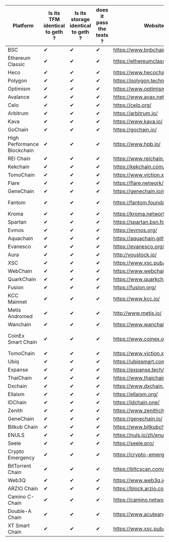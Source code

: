 | Platform                    | Is its TFM identical to geth ?| Is its storage identical to  geth ?| does it pass the tests ?       | Website                         | Repository            |
| --------------------------- | ----------------------------- | ---------------------------------- | ------------------------------- |------------------------------- | ------------------------------------------------------------ |
| BSC                         | &#10004;                      | &#10004;                           |&#10004;                           | https://www.bnbchain.org/       | https://github.com/bnb-chain/bsc                             |
| Ethereum Classic            | &#10004;                      | &#10004;                           |&#10004;                           | https://ethereumclassic.org/    | https://github.com/etclabscore/core-geth                     |
| Heco                        | &#10004;                      | &#10004;                           |&#10004;                           | https://www.hecochain.com/      | https://github.com/stars-labs/heco-chain/                    |
| Polygon                     | &#10004;                      | &#10004;                           |&#10004;                           | https://polygon.technology/     | https://github.com/maticnetwork/bor/                         |
| Optimism                    | &#10004;                      | &#10004;                           |&#10004;                           | https://www.optimism.io/        | https://github.com/ethereum-optimism/op-geth/                |
| Avalance                    | &#10004;                      | &#10004;                           |&#10004;                           | https://www.avax.network/       | https://github.com/ava-labs/avalanchego/                     |
| Celo                        | &#10004;                      | &#10004;                           |&#10004;                           | https://celo.org/               | https://github.com/celo-org/celo-blockchain/                 |
| Arbitrum                    | &#10004;                      | &#10004;                           |&#10004;                           | https://arbitrum.io/            | https://github.com/OffchainLabs/go-ethereum/                 |
| Kava                        | &#10004;                      | &#10004;                           |&#10004;                           | https://www.kava.io/            | https://github.com/Kava-Labs/go-ethereum                     |
| GoChain                     | &#10004;                      | &#10004;                           |&#10004;                           | https://gochain.io/             | https://github.com/gochain/gochain                           |
| High Performance Blockchain | &#10004;                      | &#10004;                           |&#10004;                           | https://www.hpb.io/             | https://github.com/hpb-project/go-hpb                        |
| REI Chain                   | &#10004;                      | &#10004;                           |&#10004;                           | https://www.reichain.io/        | https://github.com/reichain/rei                              |
| Kekchain                    | &#10004;                      | &#10004;                           |&#10004;                           | https://kekchain.com/           | https://github.com/lol-chain/go-kekchain-testnet             |
| TomoChain                   | &#10004;                      | &#10004;                           |&#10004;                           | https://www.viction.xyz/        | https://github.com/BuildOnViction/tomochain                  |
| Flare                       | &#10004;                      | &#10004;                           |&#10004;                           | https://flare.network/          | https://github.com/flare-foundation/go-flare                 |
| GeneChain                   | &#10004;                      | &#10004;                           |&#10004;                           | https://genechain.io/en/        | https://github.com/genechain-io/geneth                       |
| Fantom                      | &#10004;                      | &#10004;                           |&#10004;                           | https://fantom.foundation/      | https://github.com/Fantom-foundation/go-ethereum-substate    |
| Kroma                       | &#10004;                      | &#10004;                           |&#10004;                           | https://kroma.network/          | https://github.com/kroma-network/go-ethereum                 |
| Spartan                     | &#10004;                      | &#10004;                           |&#10004;                           | https://spartan.bsn.foundation/ | https://github.com/BSN-Spartan/NC-Ethereum                   |
| Evmos                       | &#10004;                      | &#10004;                           |&#10004;                           | https://evmos.org/              | https://github.com/evmos/go-ethereum                         |
| Aquachain                   | &#10004;                      | &#10004;                           |&#10004;                           | https://aquachain.github.io/    | https://github.com/aquachain/aquachain                       |
| Evanesco                    | &#10004;                      | &#10004;                           |&#10004;                           | https://evanesco.org/           | https://github.com/Evanesco-Labs/go-evanesco                 |
| Aura                        | &#10004;                      | &#10004;                           |&#10004;                           | http://youstock.io/             | https://github.com/YouStock/go-aura                          |
| XSC                         | &#10004;                      | &#10004;                           |&#10004;                           | https://www.xsc.pub/            | https://github.com/xt-smartchain/xsc-chain                   |
| WebChain                    | &#10004;                      | &#10004;                           |&#10004;                           | https://www.webchain.ro/        | https://github.com/mintme-com/webchaind                      |
| QuarkChain                  | &#10004;                      | &#10004;                           |&#10004;                           | https://www.quarkchain.io/      | https://github.com/QuarkChain/goquarkchain                   |
| Fusion                      | &#10004;                      | &#10004;                           |&#10004;                           | https://fusion.org/             | https://github.com/FUSIONFoundation/efsn                     |
| KCC Mainnet                 | &#10004;                      | &#10004;                           |&#10004;                           | https://www.kcc.io/             | https://github.com/kcc-community/kcc                         |
| Metis Andromed              | &#10004;                      | &#10004;                           |&#10004;                           | http://www.metis.io/            | https://github.com/MetisProtocol/mvm                         |
| Wanchain                    | &#10004;                      | &#10004;                           |&#10004;                           | https://www.wanchain.org/       | https://github.com/wanchain/go-wanchain                      |
| CoinEx Smart Chain          | &#10004;                      | &#10004;                           |&#10004;                           | https://www.coinex.org/         | [coinex-smart-chain/csc: A Coinex Smart Chain client   based on the go-ethereum fork (github.com)](https://github.com/coinex-smart-chain/csc) |
| TomoChain                   | &#10004;                      | &#10004;                           |&#10004;                           | https://www.viction.xyz/        | https://github.com/BuildOnViction/tomochain                  |
| Ubiq                        | &#10004;                      | &#10004;                           |&#10004;                           | https://ubiqsmart.com/          | https://github.com/ubiq/go-ubiq                              |
| Expanse                     | &#10004;                      | &#10004;                           |&#10004;                           | https://expanse.tech/           | https://github.com/expanse-org/go-expanse                    |
| ThaiChain                   | &#10004;                      | &#10004;                           |&#10004;                           | https://www.thaichain.io/       | https://github.com/thaichain/parity-ethereum                 |
| Dxchain                     | &#10004;                      | &#10004;                           |&#10004;                           | https://www.dxchain.com/        | https://github.com/DxChainNetwork/godx                       |
| Ellaism                     | &#10004;                      | &#10004;                           |&#10004;                           | https://ellaism.org/            | https://github.com/ellaism/go-ellaism                        |
| IDChain                     | &#10004;                      | &#10004;                           |&#10004;                           | https://idchain.one/            | https://github.com/IDChain-eth/IDChain                       |
| Zenith                      | &#10004;                      | &#10004;                           |&#10004;                           | https://www.zenithchain.co/     | https://github.com/jezenith/Zenith-Chain                     |
| GeneChain                   | &#10004;                      | &#10004;                           |&#10004;                           | https://genechain.io/           | https://github.com/genechain-io/geneth                       |
| Bitkub Chain                | &#10004;                      | &#10004;                           |&#10004;                           | https://www.bitkubchain.com/    | https://github.com/bitkub-chain/bkc                          |
| ENULS                       | &#10004;                      | &#10004;                           |&#10004;                           | https://nuls.io/zh/enuls/       | https://github.com/nuls-io/go-enuls                          |
| Seele                       | &#10004;                      | &#10004;                           |&#10004;                           | https://seele.pro/              | https://github.com/seeleteam/go-seele                        |
| Crypto Emergency            | &#10004;                      | &#10004;                           |&#10004;                           | https://crypto-emergency.com/   | https://github.com/CryptoEmergency/BlockChain-CEM            |
| BitTorrent Chain            | &#10004;                      | &#10004;                           |&#10004;                           | https://bttcscan.com/           | https://github.com/bttcprotocol/bttc                         |
| Web3Q                       | &#10004;                      | &#10004;                           |&#10004;                           | https://www.web3q.io/home.w3q/  | https://github.com/ethstorage/optimism                       |
| ARZIO Chain                 | &#10004;                      | &#10004;                           |&#10004;                           | https://block.arzio.co/         | https://github.com/arzio-chain/arzio                         |
| Camino C-Chain              | &#10004;                      | &#10004;                           |&#10004;                           | https://camino.network/         | https://github.com/chain4travel/caminoethvm                  |
| Double-A Chain              | &#10004;                      | &#10004;                           |&#10004;                           | https://www.acuteangle.com/     | https://github.com/double-a-chain-cloud/double-a-chain       |
| XT Smart Chain              | &#10004;                      | &#10004;                           | &#10004;                           | https://www.xsc.pub/            | https://github.com/xt-smartchain/xsc-chain                   |
